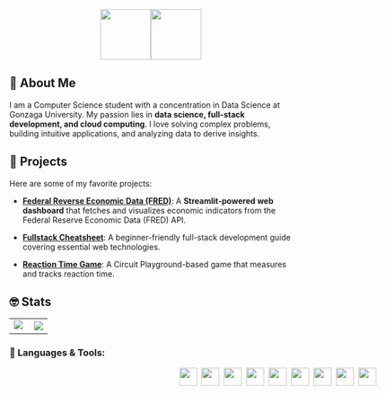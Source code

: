 <div style="display: flex; justify-content: center;">
  <img style="height: 90px;" class="img" src="https://readme-typing-svg.demolab.com/?font=Monospace&duration=1&pause=2000&color=F7F7F7&repeat=false&width=190&height=80&lines=%3E+Hey!+I%27m+Coop, " />
  <img style="height: 90px;" class="img" src="https://readme-typing-svg.demolab.com/?font=Monospace&duration=2000&pause=2000&color=FFFFFF&width=550&height=80&lines=a+CS+and+Data+Science+student;a+full-stack+developer;a+passionate+problem-solver;" />
</div>

## 👋 About Me
I am a Computer Science student with a concentration in Data Science at Gonzaga University. My passion lies in **data science, full-stack development, and cloud computing**. I love solving complex problems, building intuitive applications, and analyzing data to derive insights.

## 🚀 Projects
Here are some of my favorite projects:
- [**Federal Reverse Economic Data (FRED)**](https://github.com/cooperbraun13/fred-data): A **Streamlit-powered web dashboard** that fetches and visualizes economic indicators from the Federal Reserve Economic Data (FRED) API.

- [**Fullstack Cheatsheet**](https://github.com/cooperbraun13/fullstack-cheatsheet): A beginner-friendly full-stack development guide covering essential web technologies.

- [**Reaction Time Game**](https://github.com/cooperbraun13): A Circuit Playground-based game that measures and tracks reaction time.

## 🤓 Stats
<table align="center" style="width:100vw; border: none; border-collapse: collapse;">
  <tr>
    <td>
     <img class="img" src="https://github-readme-stats.vercel.app/api?username=cooperbraun13&show_icons=true&theme=transparent&hide_rank=true&text_color=FFFFFF&title_color=1ac2c4&icon_color=1ac2c4&hide_border=true" />&nbsp;
    </td>
    <td>
     <img class="img" src="http://github-readme-streak-stats.herokuapp.com?user=cooperbraun13&background=FFFFFF00&ring=1ac2c4&fire=1ac2c4&currStreakLabel=1ac2c4&theme=dark&hide_border=true" />
    </td>
  </tr>
</table>

### 🔧 Languages & Tools:
<div align="center" style="width:100vw;">
 <a href="https://www.oracle.com/java/"><img height="32" width="32" src="https://upload.wikimedia.org/wikipedia/en/3/30/Java_programming_language_logo.svg" /></a>&nbsp;
 <a href="https://www.python.org/"><img height="32" width="32" src="https://cdn.simpleicons.org/Python/3776AB" /></a>&nbsp;
 <a href="http://www.cplusplus.com/"><img height="32" width="32" src="https://cdn.simpleicons.org/C++/00599C" /></a>&nbsp;
 <a href="https://developer.mozilla.org/en-US/docs/Web/HTML"><img height="32" width="32" src="https://cdn.simpleicons.org/HTML5/E34F26" /></a>&nbsp;
 <a href="https://developer.mozilla.org/en-US/docs/Web/CSS"><img height="32" width="32" src="https://cdn.simpleicons.org/CSS3/1572B6" /></a>&nbsp;
 <a href="https://reactjs.org/"><img height="32" width="32" src="https://cdn.simpleicons.org/React/61DAFB" /></a>&nbsp;
 <a href="https://nodejs.org/"><img height="32" width="32" src="https://cdn.simpleicons.org/Node.js/339933" /></a>&nbsp;
 <a href="https://www.jetbrains.com/"><img height="32" width="32" src="https://cdn.simpleicons.org/JetBrains/F0F0F0" /></a>&nbsp;
 <a href="https://git-scm.com/"><img height="32" width="32" src="https://cdn.simpleicons.org/Git/F05032" /></a>&nbsp;
</div>
